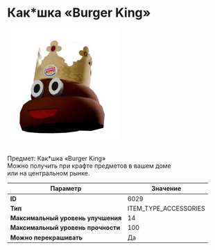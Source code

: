 # Как*шка «Burger King»

![Item Image](../img/6029.webp?raw=true)

<br>Предмет: Как*шка «Burger King»<br>Можно получить при крафте предметов в вашем доме<br>или на центральном рынке.


| Параметр | Значение |
|----------|----------|
| **ID** | 6029 |
| **Тип** | ITEM_TYPE_ACCESSORIES |
| **Максимальный уровень улучшения** | 14 |
| **Максимальный уровень прочности** | 100 |
| **Можно перекрашивать** | Да |

